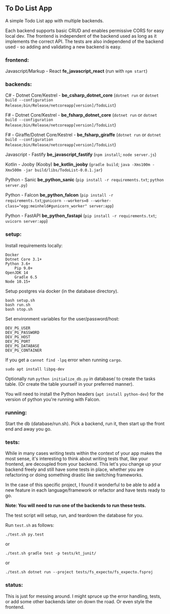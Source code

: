 ## To Do List App

A simple Todo List app with multiple backends.

Each backend supports basic CRUD and enables permissive CORS for easy local dev.
The frontend is independent of the backend used as long as it implements the 
correct API.
The tests are also independend of the backend used - so adding and validating a
new backend is easy.

### frontend:
Javascript/Markup - React **fe_javascript_react** (run with `npm start`)

### backends:

C# - Dotnet Core/Kestrel - **be_csharp_dotnet_core** (`dotnet run` or `dotnet build --configuration Release;bin/Release/netcoreapp[version]/TodoList`)

F# - Dotnet Core/Kestrel - **be_fsharp_dotnet_core** (`dotnet run` or `dotnet build --configuration Release;bin/Release/netcoreapp[version]/TodoList`)

F# - Giraffe/Dotnet Core/Kestrel - **be_fsharp_giraffe** (`dotnet run` or `dotnet build --configuration Release;bin/Release/netcoreapp[version]/TodoList`)

Javascript - Fastify **be_javascript_fastify** (`npm install`; `node server.js`)

Kotlin - Jooby (Kooby) **be_kotlin_jooby** (`gradle build`; `java -Xms100m -Xmx500m -jar build/libs/TodoList-0.0.1.jar`)

Python - Sanic **be_python_sanic** (`pip install -r requirements.txt`; `python server.py`)

Python - Falcon **be_python_falcon** (`pip install -r requirements.txt`;`gunicorn --workers=8 --worker-class="egg:meinheld#gunicorn_worker" server:app`)

Python - FastAPI **be_python_fastapi** (`pip install -r requirements.txt`; `uvicorn server:app`)

### setup:

Install requirements locally:

    Docker
    Dotnet Core 3.1+
    Python 3.6+
        Pip 9.0+
    OpenJDK 14
        Gradle 6.5
    Node 10.15+


Setup postgres via docker (in the database directory).

    bash setup.sh
    bash run.sh
    bash stop.sh

Set environment variables for the user/password/host:
    
    DEV_PG_USER
    DEV_PG_PASSWORD
    DEV_PG_HOST
    DEV_PG_PORT
    DEV_PG_DATABASE
    DEV_PG_CONTAINER

If you get a `cannot find -lpq` error when running `cargo`.

    sudo apt install libpq-dev

Optionally run `python initialize_db.py` in database/ to create the tasks table.
(Or create the table yourself in your preferred manner).

You will need to install the Python headers (`apt install python-dev`) for the version of python you're running with Falcon.

### running:
Start the db (database/run.sh).
Pick a backend, run it, then start up the front end and away you go.

### tests:
While in many cases writing tests within the context of your app makes the most
sense, it's interesting to think about writing tests that, like your frontend,
are decoupled from your backend. This let's you change up your backend freely 
and still have some tests in place, whether you are refactoring or doing 
something drastic like switching frameworks.

In the case of this specific project, I found it wonderful to be able to add a
new feature in each language/framework or refactor and have tests ready to go.

**Note: You will need to run one of the backends to run these tests.**

The test script will setup, run, and teardown the database for you.

Run `test.sh` as follows:

```
./test.sh py.test
```

or

```
./test.sh gradle test -p tests/kt_junit/
```

or

```
./test.sh dotnet run --project tests/fs_expecto/fs_expecto.fsproj 
```



### status:
This is just for messing around. I might spruce up the error handling, tests,
or add some other backends later on down the road. Or even style the frontend.
